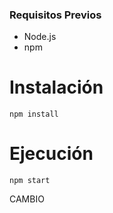 ### Requisitos Previos
* Node.js
* npm

# Instalación

`npm install`

# Ejecución

`npm start`

CAMBIO